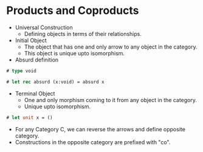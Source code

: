 # Products and Coproducts
* Universal Construction
  - Defining objects in terms of their relationships.
* Initial Object
  - The object that has one and only arrow to any object in the category.
  - This object is unique upto isomorphism.
* Absurd definition
```ocaml
# type void
```
```ocaml
# let rec absurd (x:void) = absurd x
```
* Terminal Object
  - One and only morphism coming to it from any object in the category.
  - Unique upto isomorphism.
```ocaml
# let unit x = ()
```
* For any Category C, we can reverse the arrows and define opposite category.
* Constructions in the opposite category are prefixed with "co".
